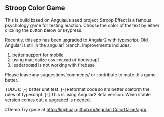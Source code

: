 ## Stroop Color Game 
This is build based on AngularJs seed project.
Stroop Effect is a famous psychology game for testing reaction. Choose the color of the text by either clicking the button below or keypress. 


Recently, this app has been upgraded to Angular2 with typescript. Old Angular is still in the angular1 branch.
Improvements includes:
1. better support for mobile
2. using materialize css instead of bootstrap2
3. leaderboard is not working with firebase

Please leave any suggestions/comments/ or contribute to make this game better. 

TODOs:
[-] better unit test.
[-] Reformat code so it's better conform the rules of typescript. 
[-] This is using Angular2 Beta version. When stable version comes out, a upgraded is needed. 

#Demo
Try game at http://linghuaj.github.io/Angular-ColorGame/app/

